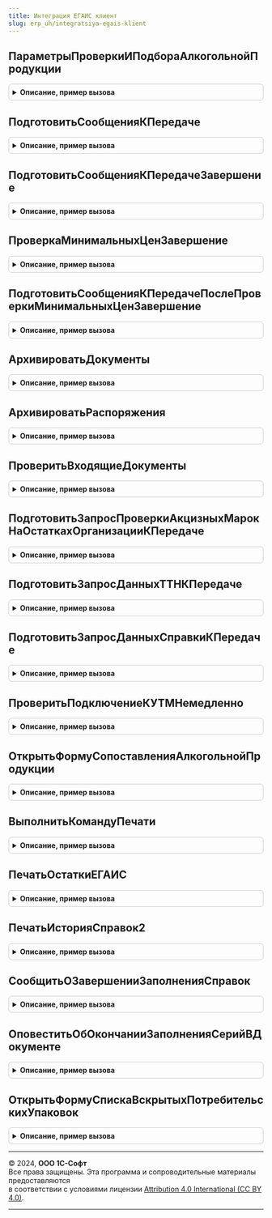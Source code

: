 ```yaml
---
title: Интеграция ЕГАИС клиент
slug: erp_uh/integratsiya-egais-klient
---
```



## ПараметрыПроверкиИПодбораАлкогольнойПродукции
<details style="margin: 1em 0; padding: 0.5em; border: 1px solid #ccc; border-radius: 6px;">

<summary style="font-weight: bold; cursor: pointer;">Описание, пример вызова</summary>

```bsl

Функция ПараметрыПроверкиИПодбораАлкогольнойПродукции(ОрганизацияЕГАИС = Неопределено, ПроверяемыйДокумент = Неопределено) Экспорт
```

Пример вызова
```bsl
Результат = ИнтеграцияЕГАИСКлиент.ПараметрыПроверкиИПодбораАлкогольнойПродукции(ОрганизацияЕГАИС, ПроверяемыйДокумент);
```
</details>

## ПодготовитьСообщенияКПередаче
<details style="margin: 1em 0; padding: 0.5em; border: 1px solid #ccc; border-radius: 6px;">

<summary style="font-weight: bold; cursor: pointer;">Описание, пример вызова</summary>

```bsl

// Обработчик команд по выполнению требуемого дальнейшего действия в динамических списках
//
// Параметры:
//  ДинамическийСписок - ТаблицаФормы - список в котором выполняется команда
//  ПараметрыПередачи - ПеречислениеСсылка.ДальнейшиеДействияПоВзаимодействиюЕГАИС - действие, которое будет выполнено.
//                    - См. ИнтеграцияИСКлиентСервер.ИнициализироватьПараметрыПередачиДанных
Процедура ПодготовитьСообщенияКПередаче(ДинамическийСписок, ПараметрыПередачи) Экспорт
```

Пример вызова
```bsl
ИнтеграцияЕГАИСКлиент.ПодготовитьСообщенияКПередаче(ДинамическийСписок, ПараметрыПередачи) 
```
</details>

## ПодготовитьСообщенияКПередачеЗавершение
<details style="margin: 1em 0; padding: 0.5em; border: 1px solid #ccc; border-radius: 6px;">

<summary style="font-weight: bold; cursor: pointer;">Описание, пример вызова</summary>

```bsl

// Обработчик завершения процедуры ПодготовитьСообщенияКПередаче.
//
// Параметры:
//  Контекст - Структура - контекст выполнения обработчика:
//   * МассивДокументов - массив - список ссылок на обрабатываемые документы,
//   * НепроведенныеДокументы - массив - документы, исключенные из обработки,
//   * ДинамическийСписок - ЭлементФормы - список в котором выполняется команда,
//   * ДальнейшееДействие - ПеречислениеСсылка.ДальнейшиеДействияПоВзаимодействиюЕГАИС - действие, которое будет выполнено.
//
Процедура ПодготовитьСообщенияКПередачеЗавершение(Контекст, ДополнительныеПараметры = Неопределено) Экспорт
```

Пример вызова
```bsl
ИнтеграцияЕГАИСКлиент.ПодготовитьСообщенияКПередачеЗавершение(Контекст, ДополнительныеПараметры);
```
</details>

## ПроверкаМинимальныхЦенЗавершение
<details style="margin: 1em 0; padding: 0.5em; border: 1px solid #ccc; border-radius: 6px;">

<summary style="font-weight: bold; cursor: pointer;">Описание, пример вызова</summary>

```bsl

// Обрабатывает ответ пользователя в случае нарушения минимальных цен
//
// Параметры:
//  РезультатВопроса - КодВозвратаДиалога - выбранный пользователем ответ,
//  ДополнительныеПараметры - Структура
//
Процедура ПроверкаМинимальныхЦенЗавершение(РезультатВопроса, ДополнительныеПараметры) Экспорт
```

Пример вызова
```bsl
ИнтеграцияЕГАИСКлиент.ПроверкаМинимальныхЦенЗавершение(РезультатВопроса, ДополнительныеПараметры) 
```
</details>

## ПодготовитьСообщенияКПередачеПослеПроверкиМинимальныхЦенЗавершение
<details style="margin: 1em 0; padding: 0.5em; border: 1px solid #ccc; border-radius: 6px;">

<summary style="font-weight: bold; cursor: pointer;">Описание, пример вызова</summary>

```bsl

// Завершение подготовки сообщений к передаче.
//
// Параметры:
//  Контекст - Структура - контекст выполнения обработчика:
//   * МассивДокументов - массив - список ссылок на обрабатываемые документы,
//   * НепроведенныеДокументы - массив - документы, исключенные из обработки,
//   * ДинамическийСписок - ЭлементФормы - список в котором выполняется команда,
//   * ДальнейшееДействие - ПеречислениеСсылка.ДальнейшиеДействияПоВзаимодействиюЕГАИС - действие, которое будет выполнено.
//
Процедура ПодготовитьСообщенияКПередачеПослеПроверкиМинимальныхЦенЗавершение(Контекст, ДополнительныеПараметры = Неопределено) Экспорт
```

Пример вызова
```bsl
ИнтеграцияЕГАИСКлиент.ПодготовитьСообщенияКПередачеПослеПроверкиМинимальныхЦенЗавершение(Контекст, ДополнительныеПараметры);
```
</details>

## АрхивироватьДокументы
<details style="margin: 1em 0; padding: 0.5em; border: 1px solid #ccc; border-radius: 6px;">

<summary style="font-weight: bold; cursor: pointer;">Описание, пример вызова</summary>

```bsl

// Выполняет архивирование документов.
//
// Параметры:
// 	Результат - КодВозвратаДиалога - Ответ на вопрос архивирования.
// 	ДополнительныеПараметры - Структура - Структура дополнительных параметров.
//
Процедура АрхивироватьДокументы(Результат, ДополнительныеПараметры) Экспорт
```

Пример вызова
```bsl
ИнтеграцияЕГАИСКлиент.АрхивироватьДокументы(Результат, ДополнительныеПараметры) 
```
</details>

## АрхивироватьРаспоряжения
<details style="margin: 1em 0; padding: 0.5em; border: 1px solid #ccc; border-radius: 6px;">

<summary style="font-weight: bold; cursor: pointer;">Описание, пример вызова</summary>

```bsl

// Выполняет архивирование распоряжений к оформлению.
//
// Параметры:
// 	Результат - КодВозвратаДиалога - Ответ на вопрос архивирования.
// 	ДополнительныеПараметры - Структура - Структура дополнительных параметров.
//
Процедура АрхивироватьРаспоряжения(Результат, ДополнительныеПараметры) Экспорт
```

Пример вызова
```bsl
ИнтеграцияЕГАИСКлиент.АрхивироватьРаспоряжения(Результат, ДополнительныеПараметры) 
```
</details>

## ПроверитьВходящиеДокументы
<details style="margin: 1em 0; padding: 0.5em; border: 1px solid #ccc; border-radius: 6px;">

<summary style="font-weight: bold; cursor: pointer;">Описание, пример вызова</summary>

```bsl

// Выполняет проверку наличия входящих документов в УТМ.
//
// Параметры:
//  ОповещениеПриЗавершении - ОписаниеОповещения - Оповещение при завершении операции.
//     В результат передается массив структур, см. функцию ОбменДаннымиЕГАИССлужебныйКлиент.НоваяСтруктураСписокВходящихДокументов().
//  ОрганизацииЕГАИС - Неопределено, Массив, СправочникСсылка.КлассификаторОрганизацийЕГАИС - Организации ЕГАИС, по которым необходимо выполнить обмен.
//  ИдентификаторВладельца - УникальныйИдентификатор - Уникальный идентификатор формы для сообщений обмена
//
Процедура ПроверитьВходящиеДокументы(ОповещениеПриЗавершении, ОрганизацииЕГАИС, ИдентификаторВладельца = Неопределено) Экспорт
```

Пример вызова
```bsl
ИнтеграцияЕГАИСКлиент.ПроверитьВходящиеДокументы(ОповещениеПриЗавершении, ОрганизацииЕГАИС, ИдентификаторВладельца);
```
</details>

## ПодготовитьЗапросПроверкиАкцизныхМарокНаОстаткахОрганизацииКПередаче
<details style="margin: 1em 0; padding: 0.5em; border: 1px solid #ccc; border-radius: 6px;">

<summary style="font-weight: bold; cursor: pointer;">Описание, пример вызова</summary>

```bsl

// Выполняет подготовку запроса данных классификаторов ЕГАИС к передаче и
// передает запрос в ЕГАИС, если есть действующее подключение к УТМ.
//
// Параметры:
//  ОповещениеПриЗавершении - ОписаниеОповещения - Оповещение при завершении операции.
//     В результат передается массив структур Изменения, см. функцию ИнтеграцияЕГАИСКлиентСервер.СтруктураИзменения().
//  ОрганизацииЕГАИС - СправочникСсылка.КлассификаторОрганизацийЕГАИС - Организация ЕГАИС для которой выполняется запрос.
//  АкцизныеМарки - Массив Из Строка - Акцизные марки для проверки.
//  ИдентификаторВладельца - УникальныйИдентификатор - Уникальный идентификатор формы для сообщений обмена
//
Процедура ПодготовитьЗапросПроверкиАкцизныхМарокНаОстаткахОрганизацииКПередаче(ОповещениеПриЗавершении, ОрганизацияЕГАИС, АкцизныеМарки, ИдентификаторВладельца = Неопределено) Экспорт
```

Пример вызова
```bsl
ИнтеграцияЕГАИСКлиент.ПодготовитьЗапросПроверкиАкцизныхМарокНаОстаткахОрганизацииКПередаче(ОповещениеПриЗавершении, ОрганизацияЕГАИС, АкцизныеМарки, ИдентификаторВладельца);
```
</details>

## ПодготовитьЗапросДанныхТТНКПередаче
<details style="margin: 1em 0; padding: 0.5em; border: 1px solid #ccc; border-radius: 6px;">

<summary style="font-weight: bold; cursor: pointer;">Описание, пример вызова</summary>

```bsl

// Выполняет подготовку запроса ТТН к передаче и
// передает запрос в ЕГАИС, если есть действующее подключение к УТМ.
//
// Параметры:
//  ОповещениеПриЗавершении - ОписаниеОповещения - Оповещение при завершении операции.
//     В результат передается массив структур Изменения, см. функцию ИнтеграцияЕГАИСКлиентСервер.СтруктураИзменения().
//  ОрганизацииЕГАИС - СправочникСсылка.КлассификаторОрганизацийЕГАИС - Организация ЕГАИС для которой выполняется запрос.
//  ИдентификаторТТН - Строка - Идентификатор запрашиваемой ТТН.
//  ИдентификаторВладельца - УникальныйИдентификатор - Уникальный идентификатор формы для сообщений обмена
//
Процедура ПодготовитьЗапросДанныхТТНКПередаче(ОповещениеПриЗавершении, ОрганизацияЕГАИС, ИдентификаторТТН, ИдентификаторВладельца = Неопределено) Экспорт
```

Пример вызова
```bsl
ИнтеграцияЕГАИСКлиент.ПодготовитьЗапросДанныхТТНКПередаче(ОповещениеПриЗавершении, ОрганизацияЕГАИС, ИдентификаторТТН, ИдентификаторВладельца);
```
</details>

## ПодготовитьЗапросДанныхСправкиКПередаче
<details style="margin: 1em 0; padding: 0.5em; border: 1px solid #ccc; border-radius: 6px;">

<summary style="font-weight: bold; cursor: pointer;">Описание, пример вызова</summary>

```bsl

// Выполняет подготовку запроса данных справки по ее регистрационному номеру к передаче и
// передает запрос в ЕГАИС, если есть действующее подключение к УТМ.
//
// Параметры:
//  ОповещениеПриЗавершении - ОписаниеОповещения - Оповещение при завершении операции.
//     В результат передается массив структур Изменения, см. функцию ОбменДаннымиЕГАИСКлиентСервер.СтруктураИзменения().
//  ОрганизацииЕГАИС - СправочникСсылка.КлассификаторОрганизацийЕГАИС - Организация ЕГАИС для которой выполняется запрос.
//  Операция - ПеречислениеСсылка.ВидыДокументовЕГАИС - Запрашиваемые данные.
//   Возможные значения:
//     Перечисление.ВидыДокументовЕГАИС.ЗапросСправки1.
//     Перечисление.ВидыДокументовЕГАИС.ЗапросСправки2.
//  РегистрационныйНомер - Строка - Регистрационный номер запрашиваемой справки.
//  ИдентификаторВладельца - УникальныйИдентификатор - Уникальный идентификатор формы для сообщений обмена
//
Процедура ПодготовитьЗапросДанныхСправкиКПередаче(ОповещениеПриЗавершении, ОрганизацияЕГАИС, Операция, РегистрационныйНомер, ИдентификаторВладельца = Неопределено) Экспорт
```

Пример вызова
```bsl
ИнтеграцияЕГАИСКлиент.ПодготовитьЗапросДанныхСправкиКПередаче(ОповещениеПриЗавершении, ОрганизацияЕГАИС, Операция, РегистрационныйНомер, ИдентификаторВладельца);
```
</details>

## ПроверитьПодключениеКУТМНемедленно
<details style="margin: 1em 0; padding: 0.5em; border: 1px solid #ccc; border-radius: 6px;">

<summary style="font-weight: bold; cursor: pointer;">Описание, пример вызова</summary>

```bsl

// Выполняет проверку подключения к УТМ.
//
// Параметры:
//  ОповещениеПриЗавершении - ОписаниеОповещения - Оповещение при завершении операции.
//     В результат передается массив структур Изменения, см. функцию ИнтеграцияЕГАИСКлиентСервер.СтруктураИзменения().
//  АдресУТМ - Строка - IP адрес УТМ.
//  ПортУТМ - Число - Порт
//  Таймаут - Число - Количество секунд таймаута.
//  ОбменНаСервере - Булево - Признак проверки подключения на сервере.
//  ИдентификаторВладельца - УникальныйИдентификатор - Уникальный идентификатор формы для сообщений обмена
//
Процедура ПроверитьПодключениеКУТМНемедленно(ОповещениеПриЗавершении, АдресУТМ, ПортУТМ, Таймаут, ОбменНаСервере, ИдентификаторВладельца = Неопределено) Экспорт
```

Пример вызова
```bsl
ИнтеграцияЕГАИСКлиент.ПроверитьПодключениеКУТМНемедленно(ОповещениеПриЗавершении, АдресУТМ, ПортУТМ, Таймаут, ОбменНаСервере, ИдентификаторВладельца);
```
</details>

## ОткрытьФормуСопоставленияАлкогольнойПродукции
<details style="margin: 1em 0; padding: 0.5em; border: 1px solid #ccc; border-radius: 6px;">

<summary style="font-weight: bold; cursor: pointer;">Описание, пример вызова</summary>

```bsl

// Открывает форму сопоставления алкогольной продукции с номенклатурой предприятия.
//
// Параметры:
//  АлкогольнаяПродукция - СправочникСсылка.КлассификаторАлкогольнойПродукцииЕГАИС - Сопоставляемая алкогольная продукция.
//  Владелец - ФормаКлиентскогоПриложения, Неопределено - Форма-владелец.
//  НоменклатураДляВыбора - Массив - массив номенклатуры для быстрого выбора.
//
Процедура ОткрытьФормуСопоставленияАлкогольнойПродукции(АлкогольнаяПродукция, Владелец, НоменклатураДляВыбора = Неопределено) Экспорт
```

Пример вызова
```bsl
ИнтеграцияЕГАИСКлиент.ОткрытьФормуСопоставленияАлкогольнойПродукции(АлкогольнаяПродукция, Владелец, НоменклатураДляВыбора);
```
</details>

## ВыполнитьКомандуПечати
<details style="margin: 1em 0; padding: 0.5em; border: 1px solid #ccc; border-radius: 6px;">

<summary style="font-weight: bold; cursor: pointer;">Описание, пример вызова</summary>

```bsl

// Вызывает обработчик печати переданной команды.
//
// Параметры:
//  ОписаниеКоманды - Структура - Описание команды
//
// Возвращаемое значение:
//  Неопределено - Выполнить команду печати
Функция ВыполнитьКомандуПечати(ОписаниеКоманды) Экспорт
```

Пример вызова
```bsl
Результат = ИнтеграцияЕГАИСКлиент.ВыполнитьКомандуПечати(ОписаниеКоманды) 
```
</details>

## ПечатьОстаткиЕГАИС
<details style="margin: 1em 0; padding: 0.5em; border: 1px solid #ccc; border-radius: 6px;">

<summary style="font-weight: bold; cursor: pointer;">Описание, пример вызова</summary>

```bsl

// Выводит печатную форму документа Остатки ЕГАИС.
//
// Параметры:
//  ОписаниеКоманды - Структура - структура с описанием команды.
//
// Возвращаемое значение:
//  Неопределено - Печать остатки ЕГАИС
Функция ПечатьОстаткиЕГАИС(ОписаниеКоманды) Экспорт
```

Пример вызова
```bsl
Результат = ИнтеграцияЕГАИСКлиент.ПечатьОстаткиЕГАИС(ОписаниеКоманды) 
```
</details>

## ПечатьИсторияСправок2
<details style="margin: 1em 0; padding: 0.5em; border: 1px solid #ccc; border-radius: 6px;">

<summary style="font-weight: bold; cursor: pointer;">Описание, пример вызова</summary>

```bsl

// Выводит печатную форму отчета История справок 2.
//
// Параметры:
//  ОписаниеКоманды - Структура - структура с описанием команды.
//
// Возвращаемое значение:
//  Неопределено - Печать история справок2
Функция ПечатьИсторияСправок2(ОписаниеКоманды) Экспорт
```

Пример вызова
```bsl
Результат = ИнтеграцияЕГАИСКлиент.ПечатьИсторияСправок2(ОписаниеКоманды) 
```
</details>

## СообщитьОЗавершенииЗаполненияСправок
<details style="margin: 1em 0; padding: 0.5em; border: 1px solid #ccc; border-radius: 6px;">

<summary style="font-weight: bold; cursor: pointer;">Описание, пример вызова</summary>

```bsl

// Показывает оповещение о результате заполнения справок 2 табличной части документа.
//
// Параметры:
//  СправкиЗаполнены - Булево - признак успешного заполнения справок,
//  Регистр2 - Булево - признак заполнения возврата алкогольной продукции из регистра №2.
//
Процедура СообщитьОЗавершенииЗаполненияСправок(СправкиЗаполнены, Регистр2 = Ложь) Экспорт
```

Пример вызова
```bsl
ИнтеграцияЕГАИСКлиент.СообщитьОЗавершенииЗаполненияСправок(СправкиЗаполнены, Регистр2);
```
</details>

## ОповеститьОбОкончанииЗаполненияСерийВДокументе
<details style="margin: 1em 0; padding: 0.5em; border: 1px solid #ccc; border-radius: 6px;">

<summary style="font-weight: bold; cursor: pointer;">Описание, пример вызова</summary>

```bsl

//Показывает оповещение пользователя об окончании заполнения серий
//
// Параметры:
//	СерииЗаполнены - Булево - Признак успешного заполнения серий
//	СписокОшибок - Неопределено, Структура - Список ошибок
//
Процедура ОповеститьОбОкончанииЗаполненияСерийВДокументе(СерииЗаполнены, СписокОшибок) Экспорт
```

Пример вызова
```bsl
ИнтеграцияЕГАИСКлиент.ОповеститьОбОкончанииЗаполненияСерийВДокументе(СерииЗаполнены, СписокОшибок) 
```
</details>

## ОткрытьФормуСпискаВскрытыхПотребительскихУпаковок
<details style="margin: 1em 0; padding: 0.5em; border: 1px solid #ccc; border-radius: 6px;">

<summary style="font-weight: bold; cursor: pointer;">Описание, пример вызова</summary>

```bsl

// Открыть форму списка вскрытых потребительских упаковок.
//
// Параметры:
//  ПараметрыОткрытия - см. ИнтеграцияИСКлиент.ПараметрыОткрытияФормыСпискаПотребительскихУпаковок
Процедура ОткрытьФормуСпискаВскрытыхПотребительскихУпаковок(ПараметрыОткрытия) Экспорт
```

Пример вызова
```bsl
ИнтеграцияЕГАИСКлиент.ОткрытьФормуСпискаВскрытыхПотребительскихУпаковок(ПараметрыОткрытия) 
```
</details>

---

© 2024, **ООО 1С-Софт**  
Все права защищены. Эта программа и сопроводительные материалы предоставляются  
в соответствии с условиями лицензии [Attribution 4.0 International (CC BY 4.0)](https://creativecommons.org/licenses/by/4.0/legalcode).

---
